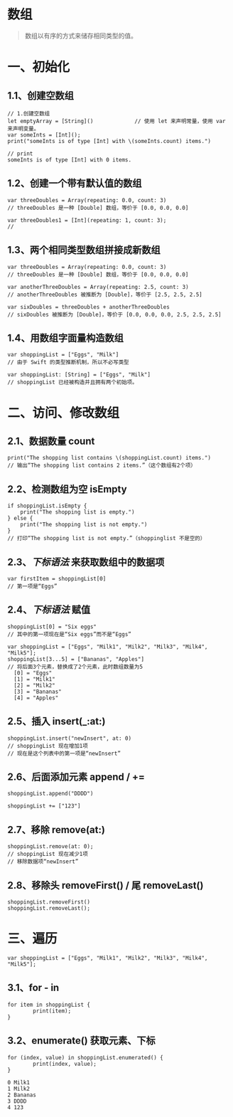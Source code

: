 

# 数组

> 数组以有序的方式来储存相同类型的值。



# 一、初始化

## 1.1、创建空数组

```
// 1.创建空数组
let emptyArray = [String]()				// 使用 let 来声明常量，使用 var 来声明变量。
var someInts = [Int]();
print("someInts is of type [Int] with \(someInts.count) items.")

// print
someInts is of type [Int] with 0 items.
```

## 1.2、创建一个带有默认值的数组

```
var threeDoubles = Array(repeating: 0.0, count: 3)
// threeDoubles 是一种 [Double] 数组，等价于 [0.0, 0.0, 0.0]

var threeDoubles1 = [Int](repeating: 1, count: 3);
// 
```

## 1.3、两个相同类型数组拼接成新数组

```
var threeDoubles = Array(repeating: 0.0, count: 3)
// threeDoubles 是一种 [Double] 数组，等价于 [0.0, 0.0, 0.0]

var anotherThreeDoubles = Array(repeating: 2.5, count: 3)
// anotherThreeDoubles 被推断为 [Double]，等价于 [2.5, 2.5, 2.5]

var sixDoubles = threeDoubles + anotherThreeDoubles
// sixDoubles 被推断为 [Double]，等价于 [0.0, 0.0, 0.0, 2.5, 2.5, 2.5]
```

## 1.4、用数组字面量构造数组

```
var shoppingList = ["Eggs", "Milk"]   
// 由于 Swift 的类型推断机制，所以不必写类型

var shoppingList: [String] = ["Eggs", "Milk"]
// shoppingList 已经被构造并且拥有两个初始项。
```



# 二、访问、修改数组

## 2.1、数据数量 count

```
print("The shopping list contains \(shoppingList.count) items.")
// 输出“The shopping list contains 2 items.”（这个数组有2个项）
```

## 2.2、检测数组为空 isEmpty

```
if shoppingList.isEmpty {
    print("The shopping list is empty.")
} else {
    print("The shopping list is not empty.")
}
// 打印“The shopping list is not empty.”（shoppinglist 不是空的）
```

## 2.3、*下标语法* 来获取数组中的数据项

```
var firstItem = shoppingList[0]
// 第一项是“Eggs”
```

## 2.4、*下标语法* 赋值

```
shoppingList[0] = "Six eggs"
// 其中的第一项现在是“Six eggs”而不是“Eggs”

var shoppingList = ["Eggs", "Milk1", "Milk2", "Milk3", "Milk4", "Milk5"];
shoppingList[3...5] = ["Bananas", "Apples"]
// 将后面3个元素，替换成了2个元素，此时数组数量为5
  [0] = "Eggs"
  [1] = "Milk1"
  [2] = "Milk2"
  [3] = "Bananas"
  [4] = "Apples"
```

## 2.5、插入 insert(_:at:)

```
shoppingList.insert("newInsert", at: 0)
// shoppingList 现在增加1项
// 现在是这个列表中的第一项是“newInsert”
```

## 2.6、后面添加元素 append  / +=

```
shoppingList.append("DDDD")

shoppingList += ["123"]
```

## 2.7、移除 remove(at:)

```
shoppingList.remove(at: 0);
// shoppingList 现在减少1项
// 移除数据项“newInsert”
```

## 2.8、移除头 removeFirst() / 尾 removeLast()

```
shoppingList.removeFirst()
shoppingList.removeLast();
```



# 三、遍历

```
var shoppingList = ["Eggs", "Milk1", "Milk2", "Milk3", "Milk4", "Milk5"];
```

## 3.1、for - in

```
for item in shoppingList {
		print(item);
}
```

## 3.2、enumerate() 获取元素、下标

```
for (index, value) in shoppingList.enumerated() {
		print(index, value);
}

0 Milk1
1 Milk2
2 Bananas
3 DDDD
4 123
```















